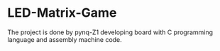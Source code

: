 # LED-Matrix-Game
The project is done by pynq-Z1 developing board with C programming language and assembly machine code.
